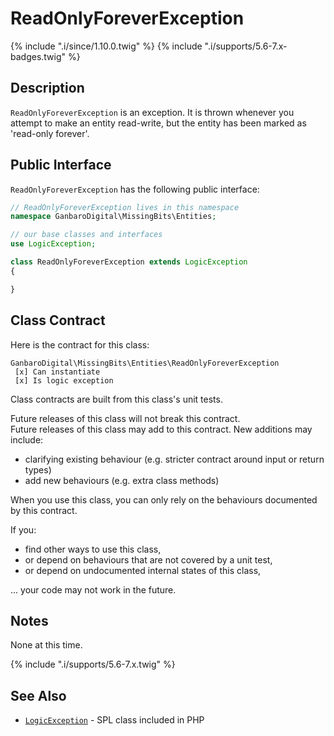 # ReadOnlyForeverException

{% include ".i/since/1.10.0.twig" %}
{% include ".i/supports/5.6-7.x-badges.twig" %}

## Description

`ReadOnlyForeverException` is an exception. It is thrown whenever you attempt to make an entity read-write, but the entity has been marked as 'read-only forever'.

## Public Interface

`ReadOnlyForeverException` has the following public interface:

```php
// ReadOnlyForeverException lives in this namespace
namespace GanbaroDigital\MissingBits\Entities;

// our base classes and interfaces
use LogicException;

class ReadOnlyForeverException extends LogicException
{

}
```

## Class Contract

Here is the contract for this class:

    GanbaroDigital\MissingBits\Entities\ReadOnlyForeverException
     [x] Can instantiate
     [x] Is logic exception

Class contracts are built from this class's unit tests.

<div class="callout success">
Future releases of this class will not break this contract.
</div>

<div class="callout info" markdown="1">
Future releases of this class may add to this contract. New additions may include:

* clarifying existing behaviour (e.g. stricter contract around input or return types)
* add new behaviours (e.g. extra class methods)
</div>

<div class="callout warning" markdown="1">
When you use this class, you can only rely on the behaviours documented by this contract.

If you:

* find other ways to use this class,
* or depend on behaviours that are not covered by a unit test,
* or depend on undocumented internal states of this class,

... your code may not work in the future.
</div>

## Notes

None at this time.

{% include ".i/supports/5.6-7.x.twig" %}

## See Also

* [`LogicException`](http://php.net/manual/en/class.logicexception.php) - SPL class included in PHP
